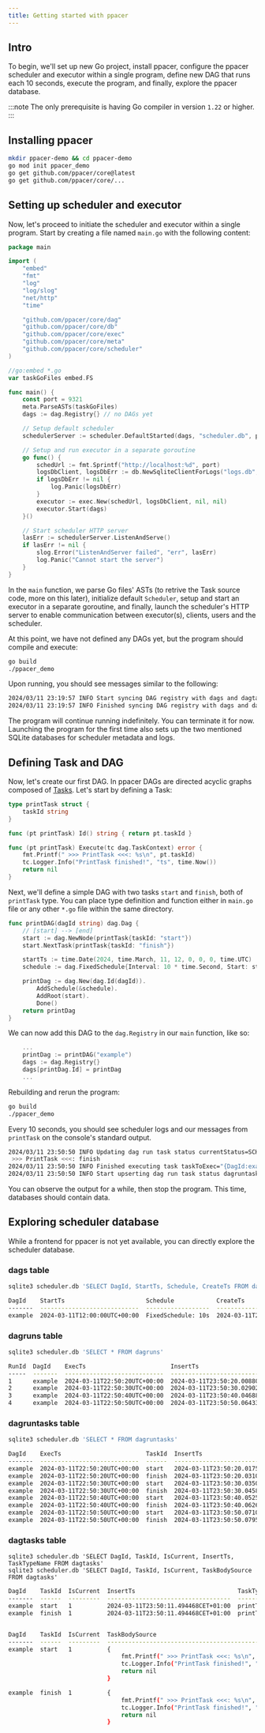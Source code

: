```yaml
---
title: Getting started with ppacer
---
```


## Intro

To begin, we'll set up  new Go project, install ppacer, configure the ppacer
scheduler and executor within a single program, define new DAG that runs each
10 seconds, execute the program, and finally, explore the ppacer database.

:::note
The only prerequisite is having Go compiler in version `1.22` or higher.
:::


## Installing ppacer

```bash
mkdir ppacer-demo && cd ppacer-demo
go mod init ppacer_demo
go get github.com/ppacer/core@latest
go get github.com/ppacer/core/...
```


## Setting up scheduler and executor

Now, let's proceed to initiate the scheduler and executor within a single
program. Start by creating a file named `main.go` with the following content:

```go
package main

import (
    "embed"
    "fmt"
    "log"
    "log/slog"
    "net/http"
    "time"

    "github.com/ppacer/core/dag"
    "github.com/ppacer/core/db"
    "github.com/ppacer/core/exec"
    "github.com/ppacer/core/meta"
    "github.com/ppacer/core/scheduler"
)

//go:embed *.go
var taskGoFiles embed.FS

func main() {
    const port = 9321
    meta.ParseASTs(taskGoFiles)
    dags := dag.Registry{} // no DAGs yet

    // Setup default scheduler
    schedulerServer := scheduler.DefaultStarted(dags, "scheduler.db", port)

    // Setup and run executor in a separate goroutine
    go func() {
        schedUrl := fmt.Sprintf("http://localhost:%d", port)
        logsDbClient, logsDbErr := db.NewSqliteClientForLogs("logs.db", nil)
        if logsDbErr != nil {
            log.Panic(logsDbErr)
        }
        executor := exec.New(schedUrl, logsDbClient, nil, nil)
        executor.Start(dags)
    }()

    // Start scheduler HTTP server
    lasErr := schedulerServer.ListenAndServe()
    if lasErr != nil {
        slog.Error("ListenAndServer failed", "err", lasErr)
        log.Panic("Cannot start the server")
    }
}
```

In the `main` function, we parse Go files' ASTs (to retrive the Task source
code, more on this later), initialize default `Scheduler`, setup and start an
executor in a separate goroutine, and finally, launch the scheduler's HTTP
server to enable communication between executor(s), clients, users and the
scheduler.

At this point, we have not defined any DAGs yet, but the program should compile
and execute:

```bash
go build
./ppacer_demo
```

Upon running, you should see messages similar to the following:

```bash
2024/03/11 23:19:57 INFO Start syncing DAG registry with dags and dagtasks tables
2024/03/11 23:19:57 INFO Finished syncing DAG registry with dags and dagtasks tables duration=237.875µs
```

The program will continue running indefinitely. You can terminate it for now.
Launching the program for the first time also sets up the two mentioned SQLite
databases for scheduler metadata and logs.


## Defining Task and DAG

Now, let's create our first DAG. In ppacer DAGs are directed acyclic graphs
composed of [Tasks](https://pkg.go.dev/github.com/ppacer/core/dag#Task). Let's
start by defining a Task:


```go
type printTask struct {
    taskId string
}

func (pt printTask) Id() string { return pt.taskId }

func (pt printTask) Execute(tc dag.TaskContext) error {
    fmt.Printf(" >>> PrintTask <<<: %s\n", pt.taskId)
    tc.Logger.Info("PrintTask finished!", "ts", time.Now())
    return nil
}
```

Next, we'll define a simple DAG with two tasks `start` and `finish`, both of
`printTask` type. You can place type definition and function either in `main.go`
file or any other `*.go` file within the same directory.


```go
func printDAG(dagId string) dag.Dag {
    // [start] --> [end]
    start := dag.NewNode(printTask{taskId: "start"})
    start.NextTask(printTask{taskId: "finish"})

    startTs := time.Date(2024, time.March, 11, 12, 0, 0, 0, time.UTC)
    schedule := dag.FixedSchedule{Interval: 10 * time.Second, Start: startTs}

    printDag := dag.New(dag.Id(dagId)).
        AddSchedule(&schedule).
        AddRoot(start).
        Done()
    return printDag
}
```

We can now add this DAG to the `dag.Registry` in our `main` function, like
so:

```go
    ...
    printDag := printDAG("example")
    dags := dag.Registry{}
    dags[printDag.Id] = printDag
    ...
```

Rebuilding and rerun the program:

```bash
go build
./ppacer_demo
```

Every 10 seconds, you should see scheduler logs and our messages from
`printTask` on the console's standard output.


```bash
2024/03/11 23:50:50 INFO Updating dag run task status currentStatus=SCHEDULED newStatus=RUNNING
 >>> PrintTask <<<: finish
2024/03/11 23:50:50 INFO Finished executing task taskToExec="{DagId:example ExecTs:2024-03-11T22:50:50UTC+00:00 TaskId:finish}"
2024/03/11 23:50:50 INFO Start upserting dag run task status dagruntask="{DagId:example AtTime:2024-03-11 22:50:50 +0000 UTC TaskId:finish}" status=SUCCESS
```

You can observe the output for a while, then stop the program. This time,
databases should contain data.


## Exploring scheduler database

While a frontend for ppacer is not yet available, you can directly explore the
scheduler database.


### dags table

```bash
sqlite3 scheduler.db 'SELECT DagId, StartTs, Schedule, CreateTs FROM dags'
```

```bash
DagId    StartTs                       Schedule            CreateTs
-------  ----------------------------  ------------------  -----------------------------------
example  2024-03-11T12:00:00UTC+00:00  FixedSchedule: 10s  2024-03-11T23:50:11.493288CET+01:00
```

### dagruns table


```bash
sqlite3 scheduler.db 'SELECT * FROM dagruns'
```

```bash
RunId  DagId    ExecTs                        InsertTs                             Status   StatusUpdateTs                       Version
-----  -------  ----------------------------  -----------------------------------  -------  -----------------------------------  -------
1      example  2024-03-11T22:50:20UTC+00:00  2024-03-11T23:50:20.008809CET+01:00  SUCCESS  2024-03-11T23:50:20.040002CET+01:00  0.0.1  
2      example  2024-03-11T22:50:30UTC+00:00  2024-03-11T23:50:30.029023CET+01:00  SUCCESS  2024-03-11T23:50:30.05513CET+01:00   0.0.1  
3      example  2024-03-11T22:50:40UTC+00:00  2024-03-11T23:50:40.046885CET+01:00  SUCCESS  2024-03-11T23:50:40.07069CET+01:00   0.0.1  
4      example  2024-03-11T22:50:50UTC+00:00  2024-03-11T23:50:50.064339CET+01:00  SUCCESS  2024-03-11T23:50:50.088597CET+01:00  0.0.1  
```

### dagruntasks table


```bash
sqlite3 scheduler.db 'SELECT * FROM dagruntasks'
```

```bash
DagId    ExecTs                        TaskId  InsertTs                             Status   StatusUpdateTs                       Version
-------  ----------------------------  ------  -----------------------------------  -------  -----------------------------------  -------
example  2024-03-11T22:50:20UTC+00:00  start   2024-03-11T23:50:20.017508CET+01:00  SUCCESS  2024-03-11T23:50:20.029982CET+01:00  0.0.1  
example  2024-03-11T22:50:20UTC+00:00  finish  2024-03-11T23:50:20.031029CET+01:00  SUCCESS  2024-03-11T23:50:20.039541CET+01:00  0.0.1  
example  2024-03-11T22:50:30UTC+00:00  start   2024-03-11T23:50:30.035029CET+01:00  SUCCESS  2024-03-11T23:50:30.044957CET+01:00  0.0.1  
example  2024-03-11T22:50:30UTC+00:00  finish  2024-03-11T23:50:30.045843CET+01:00  SUCCESS  2024-03-11T23:50:30.054539CET+01:00  0.0.1  
example  2024-03-11T22:50:40UTC+00:00  start   2024-03-11T23:50:40.052554CET+01:00  SUCCESS  2024-03-11T23:50:40.061641CET+01:00  0.0.1  
example  2024-03-11T22:50:40UTC+00:00  finish  2024-03-11T23:50:40.062699CET+01:00  SUCCESS  2024-03-11T23:50:40.069775CET+01:00  0.0.1  
example  2024-03-11T22:50:50UTC+00:00  start   2024-03-11T23:50:50.071096CET+01:00  SUCCESS  2024-03-11T23:50:50.07821CET+01:00   0.0.1  
example  2024-03-11T22:50:50UTC+00:00  finish  2024-03-11T23:50:50.079578CET+01:00  SUCCESS  2024-03-11T23:50:50.088131CET+01:00  0.0.1  
```

### dagtasks table

```
sqlite3 scheduler.db 'SELECT DagId, TaskId, IsCurrent, InsertTs, TaskTypeName FROM dagtasks'
sqlite3 scheduler.db 'SELECT DagId, TaskId, IsCurrent, TaskBodySource FROM dagtasks'
```

```bash
DagId    TaskId  IsCurrent  InsertTs                             TaskTypeName
-------  ------  ---------  -----------------------------------  ------------
example  start   1          2024-03-11T23:50:11.494468CET+01:00  printTask
example  finish  1          2024-03-11T23:50:11.494468CET+01:00  printTask


DagId    TaskId  IsCurrent  TaskBodySource
-------  ------  ---------  ------------------------------------------------------------
example  start   1          {
                                fmt.Printf(" >>> PrintTask <<<: %s\n", pt.taskId)
                                tc.Logger.Info("PrintTask finished!", "ts", time.Now())
                                return nil
                            }

example  finish  1          {
                                fmt.Printf(" >>> PrintTask <<<: %s\n", pt.taskId)
                                tc.Logger.Info("PrintTask finished!", "ts", time.Now())
                                return nil
                            }
```

